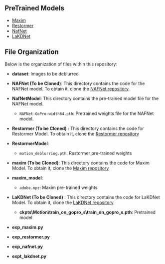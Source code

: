 ## PreTrained Models

- [Maxim](https://console.cloud.google.com/storage/browser/gresearch/maxim/ckpt/Deblurring/GoPro)
- [Restormer](https://github.com/swz30/Restormer/releases/download/v1.0/motion_deblurring.pth)
- [NafNet](https://drive.google.com/file/d/1S0PVRbyTakYY9a82kujgZLbMihfNBLfC/view)
- [LaKDNet](https://lakdnet.mpi-inf.mpg.de/)

## File Organization

Below is the organization of files within this repository:

- **dataset**: Images to be deblurred
- **NAFNet (To be Cloned)**: This directory contains the code for the NAFNet model. To obtain it, clone the [NAFNet repository](https://github.com/megvii-research/NAFNet).
- **NafNetModel**: This directory contains the pre-trained model file for the NAFNet model.
  - `NAFNet-GoPro-width64.pth`: Pretrained weights file for the NAFNet model.
- **Restormer (To be Cloned)** : This directory contains the code for Restormer Model. To obtain it, clone the [Restormer repository](https://github.com/swz30/Restormer)
- **RestormerModel**:
  - `motion_deblurring.pth`: Restormer pre-trained weights
- **maxim (To be Cloned)**: This directory contains the code for Maxim Model. To obtain it, clone the [Maxim repository](https://github.com/google-research/maxim)
- **maxim_model**:
  - `adobe.npz`: Maxim pre-trained weights
 
- **LaKDNet (To be Cloned)** : This directory contains the code for LaKDNet Model. To obtain it, clone the [LaKDNet repository](https://github.com/lingyanruan/LaKDNet)
  - **ckpts\Motion\train_on_gopro_s\train_on_gopro_s.pth**: Pretrained model

- **exp_maxim.py**
- **exp_restormer.py**
- **exp_nafnet.py**
- **expt_lakdnet.py**
